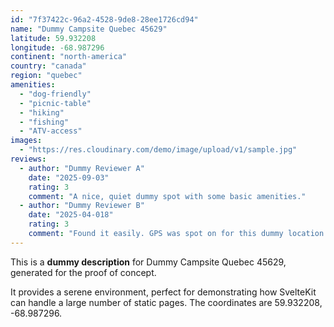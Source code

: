 ```yaml
---
id: "7f37422c-96a2-4528-9de8-28ee1726cd94"
name: "Dummy Campsite Quebec 45629"
latitude: 59.932208
longitude: -68.987296
continent: "north-america"
country: "canada"
region: "quebec"
amenities:
  - "dog-friendly"
  - "picnic-table"
  - "hiking"
  - "fishing"
  - "ATV-access"
images:
  - "https://res.cloudinary.com/demo/image/upload/v1/sample.jpg"
reviews:
  - author: "Dummy Reviewer A"
    date: "2025-09-03"
    rating: 3
    comment: "A nice, quiet dummy spot with some basic amenities."
  - author: "Dummy Reviewer B"
    date: "2025-04-018"
    rating: 3
    comment: "Found it easily. GPS was spot on for this dummy location."
---
```


This is a **dummy description** for Dummy Campsite Quebec 45629, generated for the proof of concept.

It provides a serene environment, perfect for demonstrating how SvelteKit can handle a large number of static pages. The coordinates are 59.932208, -68.987296.

